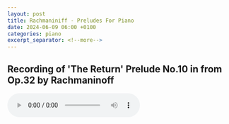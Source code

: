 ```yaml
---
layout: post
title: Rachmaniniff - Preludes For Piano
date: 2024-06-09 06:00 +0100
categories: piano
excerpt_separator: <!--more-->
---
```


<section>
<h1>Recording of 'The Return' Prelude No.10 in from Op.32 by Rachmaninoff</h1>
<!--more-->

<audio controls>
  <source src="https://arsiteblobuks.blob.core.windows.net/audio/rach-prelude/rach-prelude-32-op-10.mp3" type="audio/mp3">
  Your browser does not support the audio element.
</audio>

</section>
